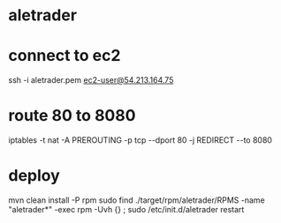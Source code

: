 aletrader
=========

# connect to ec2 
ssh -i aletrader.pem ec2-user@54.213.164.75

# route 80 to 8080
iptables -t nat -A PREROUTING -p tcp --dport 80 -j REDIRECT --to 8080

# deploy
mvn clean install -P rpm
sudo find ./target/rpm/aletrader/RPMS -name "aletrader*" -exec rpm -Uvh {} \;
sudo /etc/init.d/aletrader restart

